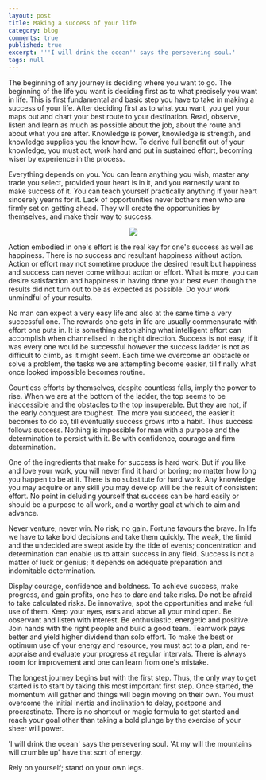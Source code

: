 ```yaml
---
layout: post
title: Making a success of your life
category: blog
comments: true
published: true
excerpt: '''I will drink the ocean'' says the persevering soul.'
tags: null
---
```


The beginning of any journey is deciding where you want to go. The beginning of the life you want is deciding first as to what precisely you want in life. This is first fundamental and basic step you have to take in making a success of your life. After deciding first as to what you want, you get your maps out and chart your best route to your destination. Read, observe, listen and learn as much as possible about the job, about the route and about what you are after. Knowledge is power, knowledge is strength, and knowledge supplies you the know how. To derive full benefit out of your knowledge, you must act, work hard and put in sustained effort, becoming wiser by experience in the process.

Everything depends on you. You can learn anything you wish, master any trade you select, provided your heart is in it, and you earnestly want to make success of it. You can teach yourself practically anything if your heart sincerely yearns for it. Lack of opportunities never bothers men who are firmly set on getting ahead. They will create the opportunities by themselves, and make their way to success.

<figure>
  <center><img src="{{ site.url }}/images/blog/making-a-success-of-your-life.jpg"></center>
  <figcaption></figcaption>
</figure>

Action embodied in one's effort is the real key for one's success as well as happiness. There is no success and resultant happiness without action. Action or effort may not sometime produce the desired result but happiness and success can never come without action or effort. What is more, you can desire satisfaction and happiness in having done your best even though the results did not turn out to be as expected as possible. Do your work unmindful of your results.

No man can expect a very easy life and also at the same time a very successful one. The rewards one gets in life are usually commensurate with effort one puts in. It is something astonishing what intelligent effort can accomplish when channelised in the right direction. Success is not easy, if it was every one would be successful however the success ladder is not as difficult to climb, as it might seem. Each time we overcome an obstacle or solve a problem, the tasks we are attempting become easier, till finally what once looked impossible becomes routine.

Countless efforts by themselves, despite countless falls, imply the power to rise. When we are at the bottom of the ladder, the top seems to be inaccessible and the obstacles to the top insuperable. But they are not, if the early conquest are toughest. The more you succeed, the easier it becomes to do so, till eventually success grows into a habit. Thus success follows success. Nothing is impossible for man with a purpose and the determination to persist with it. Be with confidence, courage and firm determination.

One of the ingredients that make for success is hard work. But if you like and love your work, you will never find it hard or boring; no matter how long you happen to be at it. There is no substitute for hard work. Any knowledge you may acquire or any skill you may develop will be the result of consistent effort. No point in deluding yourself that success can be hard easily or should be a purpose to all work, and a worthy goal at which to aim and advance.

Never venture; never win. No risk; no gain. Fortune favours the brave. In life we have to take bold decisions and take them quickly. The weak, the timid and the undecided are swept aside by the tide of events; concentration and determination can enable us to attain success in any field. Success is not a matter of luck or genius; it depends on adequate preparation and indomitable determination.

Display courage, confidence and boldness. To achieve success, make progress, and gain profits, one has to dare and take risks. Do not be afraid to take calculated risks. Be innovative, spot the opportunities and make full use of them. Keep your eyes, ears and above all your mind open. Be observant and listen with interest. Be enthusiastic, energetic and positive. Join hands with the right people and build a good team. Teamwork pays better and yield higher dividend than solo effort. To make the best or optimum use of your energy and resource, you must act to a plan, and re-appraise and evaluate your progress at regular intervals. There is always room for improvement and one can learn from one's mistake.

The longest journey begins but with the first step. Thus, the only way to get started is to start by taking this most important first step. Once started, the momentum will gather and things will begin moving on their own. You must overcome the initial inertia and inclination to delay, postpone and procrastinate. There is no shortcut or magic formula to get started and reach your goal other than taking a bold plunge by the exercise of your sheer will power.

'I will drink the ocean' says the persevering soul. 'At my will the mountains will crumble up' have that sort of energy.

Rely on yourself; stand on your own legs.
